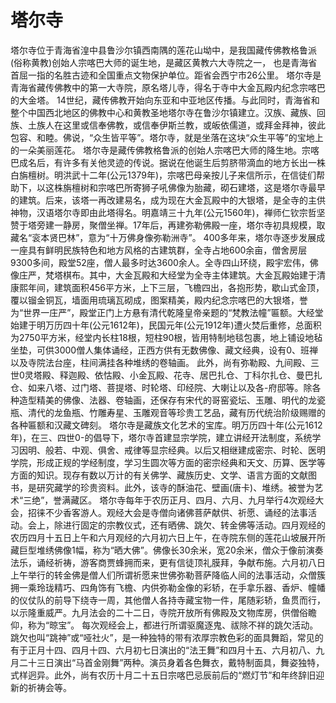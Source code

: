 # 塔尔寺
塔尔寺位于青海省湟中县鲁沙尔镇西南隅的莲花山坳中，是我国藏传佛教格鲁派(俗称黄教)创始人宗喀巴大师的诞生地，是藏区黄教六大寺院之一， 也是青海省首屈一指的名胜古迹和全国重点文物保护单位。距省会西宁市26公里。
塔尔寺是青海省藏传佛教中的第一大寺院，原名塔儿寺，得名于寺中大金瓦殿内纪念宗喀巴的大金塔。
14世纪，藏传佛教开始向东亚和中亚地区传播。与此同时，青海省和整个中国西北地区的佛教中心和黄教圣地塔尔寺在鲁沙尔镇建立。汉族、藏族、回族、土族人在这里或信奉佛教，或信奉伊斯兰教，或皈依儒道，或拜金拜神，彼此包容、和睦。佛说，“众生皆平等”。塔尔寺，就是坐落在这块“众生平等”的宝地上的一朵美丽莲花。
塔尔寺是藏传佛教格鲁派的创始人宗喀巴大师的降生地。宗喀巴成名后，有许多有关他灵迹的传说。据说在他诞生后剪脐带滴血的地方长出一株白旃檀树。明洪武十二年(公元1379年)，宗喀巴母亲按儿子来信所示，在信徒们帮助下，以这株旃檀树和宗喀巴所寄狮子吼佛像为胎藏，砌石建塔，这是塔尔寺最早的建筑。后来，该塔一再改建易名，成为现在大金瓦殿中的大银塔，是全寺的主供神物，汉语塔尔寺即由此塔得名。明嘉靖三十九年(公元1560年)，禅师仁钦宗哲坚赞于塔旁建一静房，聚僧坐禅。17年后，再建弥勒佛殿一座，塔尔寺初具规模，取藏名“衮本贤巴林”，意为“十万佛身像弥勒洲寺”。
400多年来，塔尔寺逐步发展成一座具有鲜明民族特色和地方风格的古建筑群，全寺占地600余亩，僧舍房层9300多间，殿堂52座，僧人最多时达3600余人。全寺四山环绕，殿宇宏伟，佛像庄严，梵塔棋布。其中，大金瓦殿和大经堂为全寺主体建筑。大金瓦殿始建于清康熙年间，建筑面积456平方米，上下三层，飞檐四出，各抱形势，歇山式金顶，覆以镏金铜瓦，墙面用琉璃瓦砌成，图案精美，殿内纪念宗喀巴的大银塔，誉为“世界一庄严”，殿堂正门上方悬有清代乾隆皇帝亲题的“梵教法幢”匾额。大经堂始建于明万历四十年(公元1612年)，民国元年(公元1912年)遭火焚后重修，总面积为2750平方米，经堂内长柱18根，短柱90根，皆用特制地毯包裹，地上铺设地毡坐垫，可供3000僧人集体诵经，正西方供有无数佛像、藏文经典，设有0、班禅以及寺院法台座，柱间满挂各种堆绣的卷轴画。
此外，尚有弥勒殿、九间殿、三世0灵塔殿、释迦殿、依怙殿、小金瓦殿、花寺、居巴扎仓、丁科尔扎仓、曼巴扎仓、如来八塔、过门塔、菩提塔、时轮塔、印经院、大喇让以及各-府邸等。除各种造型精美的佛像、法器、卷轴画，还保存有宋代的哥窑瓷坛、玉雕、明代的龙瓷瓶、清代的龙鱼瓶、竹雕寿星、玉雕观音等珍贵工艺品，藏有历代统治阶级赐赠的各种匾额和汉藏文碑刻。
塔尔寺是藏族文化艺术的宝库。明万历四十年(公元1612年)，在三、四世0-的倡导下，塔尔寺首建显宗学院，建立讲经开法制度，系统学习因明、般若、中观、俱舍、戒律等显宗经典。以后又相继建成密宗、时轮、医明学院，形成正规的学经制度，学习生圆次等方面的密宗经典和天文、历算、医学等方面的知识。现存有数以万计的有关佛学、藏族历史、文学、语言方面的文献图书，是研究藏学的珍贵资料。此外，该寺的酥油花、壁画(唐卡)、堆绣。被誉为艺术“三绝”，誉满藏区。
塔尔寺每年于农历正月、四月、六月、九月举行4次观经大会，招徕不少香客游人。观经大会是寺僧向诸佛菩萨献供、祈愿、诵经的法事活动。会上，除进行固定的宗教仪式，还有晒佛、跳欠、转金佛等活动。四月观经的农历四月十五日上午和六月观经的六月初六日上午，在寺院东侧的莲花山坡展开所藏巨型堆绣佛像1幅，称为“晒大佛”。佛像长30余米，宽20余米，僧众于像前演奏法乐，诵经祈祷，游客商贾蜂拥而来，更有信徒顶礼膜拜，争献布施。六月初八日上午举行的转金佛是僧人们所谓祈愿来世佛弥勒菩萨降临人间的法事活动，众僧簇拥一乘玲珑精巧、四角饰有飞檐、内供弥勒金像的彩轿，在手拿乐器、香炉、幢幡的仪仗队的前导下绕寺一周，其他僧人各持寺藏宝物一件，尾随彩轿，鱼贯而行，以示隆重威严。九月法会的二十二日，寺院开放所有佛殿及文物库房，供僧俗瞻仰，称为“晾宝”。
每次观经会上，都进行所谓驱魔逐鬼、祓除不祥的跳欠活动。跳欠也叫“跳神”或“哑社火”，是一种独特的带有浓厚宗教色彩的面具舞蹈，常见的有于正月十四、四月十四、六月初七日演出的“法王舞”和四月十五、六月初八、九月二十三日演出“马首金刚舞”两种。演员身着各色舞衣，戴特制面具，舞姿独特，式样迥异。此外，尚有农历十月二十五日宗喀巴忌辰前后的“燃灯节”和年终辞旧迎新的祈祷会等。